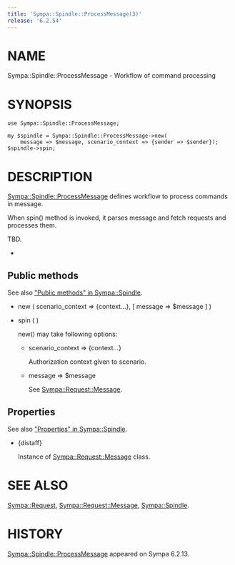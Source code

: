 ```yaml
---
title: 'Sympa::Spindle::ProcessMessage(3)'
release: '6.2.54'
---
```


# NAME

Sympa::Spindle::ProcessMessage - Workflow of command processing

# SYNOPSIS

    use Sympa::Spindle::ProcessMessage;

    my $spindle = Sympa::Spindle::ProcessMessage->new(
        message => $message, scenario_context => {sender => $sender});
    $spindle->spin;

# DESCRIPTION

[Sympa::Spindle::ProcessMessage](./Sympa-Spindle-ProcessMessage.3.md) defines workflow to process commands in
message.

When spin() method is invoked, it parses message and fetch requests and
processes them.

TBD.

-

## Public methods

See also ["Public methods" in Sympa::Spindle](./Sympa-Spindle.3.md#public-methods).

- new ( scenario\_context => {context...}, \[ message => $message \] )
- spin ( )

    new() may take following options:

    - scenario\_context => {context...}

        Authorization context given to scenario.

    - message => $message

        See [Sympa::Request::Message](./Sympa-Request-Message.3.md).

## Properties

See also ["Properties" in Sympa::Spindle](./Sympa-Spindle.3.md#properties).

- {distaff}

    Instance of [Sympa::Request::Message](./Sympa-Request-Message.3.md) class.

# SEE ALSO

[Sympa::Request](./Sympa-Request.3.md),
[Sympa::Request::Message](./Sympa-Request-Message.3.md),
[Sympa::Spindle](./Sympa-Spindle.3.md).

# HISTORY

[Sympa::Spindle::ProcessMessage](./Sympa-Spindle-ProcessMessage.3.md) appeared on Sympa 6.2.13.
